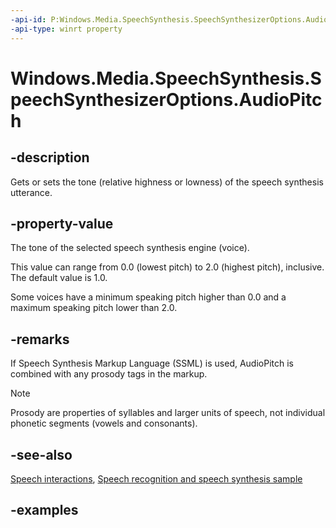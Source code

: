 ```yaml
---
-api-id: P:Windows.Media.SpeechSynthesis.SpeechSynthesizerOptions.AudioPitch
-api-type: winrt property
---
```


<!-- Property syntax.
public double AudioPitch { get;  set; }
-->

# Windows.Media.SpeechSynthesis.SpeechSynthesizerOptions.AudioPitch

## -description
Gets or sets the tone (relative highness or lowness) of the speech synthesis utterance.

## -property-value
The tone of the selected speech synthesis engine (voice).

This value can range from 0.0 (lowest pitch) to 2.0 (highest pitch), inclusive. The default value is 1.0.

Some voices have a minimum speaking pitch higher than 0.0 and a maximum speaking pitch lower than 2.0.  

## -remarks
If Speech Synthesis Markup Language (SSML) is used, AudioPitch is combined with any prosody tags in the markup.

> [!NOTE]
> Prosody are properties of syllables and larger units of speech, not individual phonetic segments (vowels and consonants).


## -see-also
[Speech interactions](https://docs.microsoft.com/windows/uwp/design/input/speech-interactions), [Speech recognition and speech synthesis sample](https://github.com/Microsoft/Windows-universal-samples/tree/master/Samples/SpeechRecognitionAndSynthesis)

## -examples

